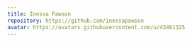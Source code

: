 ```yaml
---
title: Inessa Pawson
repository: https://github.com/inessapawson
avatar: https://avatars.githubusercontent.com/u/43481325
---
```

